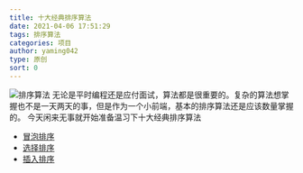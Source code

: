 ```yaml
---
title: 十大经典排序算法
date: 2021-04-06 17:51:29
tags: 排序算法
categories: 项目
author: yaming042
type: 原创
sort: 0
---
```

![排序算法](//cache.yaming.me/githubPage/sort.gif)
无论是平时编程还是应付面试，算法都是很重要的。复杂的算法想掌握也不是一天两天的事，但是作为一个小前端，基本的排序算法还是应该数量掌握的。
今天闲来无事就开始准备温习下十大经典排序算法
- [冒泡排序](/20210406/冒泡排序/)
- [选择排序](/20210408/选择排序/)
- [插入排序](/20210408/插入排序/)